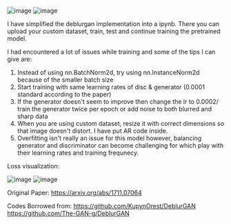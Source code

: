 ![image](https://github.com/user-attachments/assets/32a92023-6fb6-43a1-a99d-adfe700d47f6)
![image](https://github.com/user-attachments/assets/45a0a45c-0be4-4ccf-9569-b1a81a76b0d5)

I have simplified the deblurgan implementation into a ipynb.
There you can upload your custom dataset, train, test and continue training the pretrained model.

I had encountered a lot of issues while training and some of the tips I can give are:

1. Instead of using nn.BatchNorm2d, try using nn.InstanceNorm2d because of the smaller batch size
2. Start training with same learning rates of disc & generator (0.0001 standard according to the paper)
3. If the generator doesn't seem to improve then change the lr to 0.0002/ train the generator twice per epoch or add noise to both blurred and sharp data
4. When you are using custom dataset, resize it with correct dimensions so that image doesn't distort. I have put AR code inside.
5. Overfitting isn't really an issue for this model however, balancing generator and discriminator can become challenging for which play with their learning rates and training frequnecy.

Loss visualization:

![image](https://github.com/user-attachments/assets/80091dc5-efa5-4ce0-9383-368a4989658e)
![image](https://github.com/user-attachments/assets/c09b9e00-040b-4d70-bdf0-eb28c25491c9)


Original Paper: 
https://arxiv.org/abs/1711.07064

Codes Borrowed from:
https://github.com/KupynOrest/DeblurGAN
https://github.com/The-GAN-g/DeblurGAN

